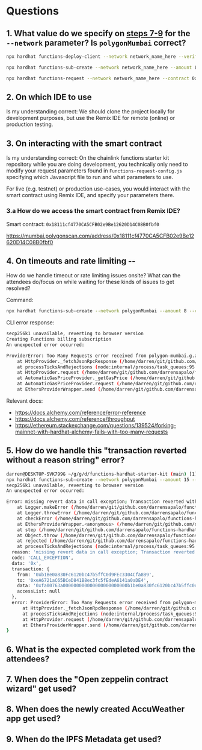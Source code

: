 # Questions

## 1. What value do we specify on [steps 7-9](https://github.com/smartcontractkit/functions-hardhat-starter-kit) for the `--network` parameter? Is `polygonMumbai` correct?

```bash
npx hardhat functions-deploy-client --network network_name_here --verify true
```

```bash
npx hardhat functions-sub-create --network network_name_here --amount LINK_funding_amount_here --contract 0xDeployed_client_contract_address_here
```

```bash
npx hardhat functions-request --network network_name_here --contract 0xDeployed_client_contract_address_here --subid subscription_id_number_here
```

## 2. On which IDE to use

Is my understanding correct: We should clone the project locally for development purposes, but use the Remix IDE for remote (online) or production testing.

## 3. On interacting with the smart contract

Is my understanding correct: On the chainlink functions starter kit repository while you are doing development, you technically only need to 
modify your request parameters found in `Functions-request-config.js` specifying which Javascript file to run and what parameters to use.

For live (e.g. testnet) or production use-cases, you would interact with the smart contract using Remix IDE, and specify your parameters there.

### 3.a How do we access the smart contract from Remix IDE?

Smart contract: `0x18111cf4770CA5CFB02e9Be12620D14C08B0fbf0`

https://mumbai.polygonscan.com/address/0x18111cf4770CA5CFB02e9Be12620D14C08B0fbf0

## 4. On timeouts and rate limiting --

How do we handle timeout or rate limiting issues onsite? What can the attendees do/focus on while waiting for these kinds of issues to get resolved?

Command: 

```bash
npx hardhat functions-sub-create --network polygonMumbai --amount 8 --contract 0x18111cf4770CA5CFB02e9Be12620D14C08B0fbf0
```

CLI error response:

```bash
secp256k1 unavailable, reverting to browser version
Creating Functions billing subscription
An unexpected error occurred:

ProviderError: Too Many Requests error received from polygon-mumbai.g.alchemy.com
    at HttpProvider._fetchJsonRpcResponse (/home/darren/git/github.com/darrensapalo/functions-hardhat-starter-kit/node_modules/hardhat/src/internal/core/providers/http.ts:212:15)
    at processTicksAndRejections (node:internal/process/task_queues:95:5)
    at HttpProvider.request (/home/darren/git/github.com/darrensapalo/functions-hardhat-starter-kit/node_modules/hardhat/src/internal/core/providers/http.ts:85:29)
    at AutomaticGasPriceProvider._getGasPrice (/home/darren/git/github.com/darrensapalo/functions-hardhat-starter-kit/node_modules/hardhat/src/internal/core/providers/gas-providers.ts:217:23)
    at AutomaticGasPriceProvider.request (/home/darren/git/github.com/darrensapalo/functions-hardhat-starter-kit/node_modules/hardhat/src/internal/core/providers/gas-providers.ts:181:41)
    at EthersProviderWrapper.send (/home/darren/git/github.com/darrensapalo/functions-hardhat-starter-kit/node_modules/@nomiclabs/hardhat-ethers/src/internal/ethers-provider-wrapper.ts:13:20)
```

Relevant docs:

- https://docs.alchemy.com/reference/error-reference
- https://docs.alchemy.com/reference/throughput
- https://ethereum.stackexchange.com/questions/139524/forking-mainnet-with-hardhat-alchemy-fails-with-too-many-requests

## 5. How do we handle this "transaction reverted without a reason string" error?

```bash
darren@DESKTOP-SVK799G ~/g/g/d/functions-hardhat-starter-kit (main) [1]> 
npx hardhat functions-sub-create --network polygonMumbai --amount 15 --contract 0x18111cf4770CA5CFB02e9Be12620D14C08B0fbf0
secp256k1 unavailable, reverting to browser version
An unexpected error occurred:

Error: missing revert data in call exception; Transaction reverted without a reason string [ See: https://links.ethers.org/v5-errors-CALL_EXCEPTION ] (data="0x", transaction={"from":"0xb1Be0a830Fc6120bc47b5ffC0d9FEc3304Cfa8B9","to":"0xeA6721aC65BCeD841B8ec3fc5fEdeA6141a0aDE4","data":"0xfa00763a000000000000000000000000b1be0a830fc6120bc47b5ffc0d9fec3304cfa8b9","accessList":null}, error={"name":"ProviderError","_stack":"ProviderError: Too Many Requests error received from polygon-mumbai.g.alchemy.com\n    at HttpProvider._fetchJsonRpcResponse (/home/darren/git/github.com/darrensapalo/functions-hardhat-starter-kit/node_modules/hardhat/src/internal/core/providers/http.ts:212:15)\n    at processTicksAndRejections (node:internal/process/task_queues:95:5)\n    at HttpProvider.request (/home/darren/git/github.com/darrensapalo/functions-hardhat-starter-kit/node_modules/hardhat/src/internal/core/providers/http.ts:85:29)\n    at EthersProviderWrapper.send (/home/darren/git/github.com/darrensapalo/functions-hardhat-starter-kit/node_modules/@nomiclabs/hardhat-ethers/src/internal/ethers-provider-wrapper.ts:13:20)","code":-32005,"_isProviderError":true}, code=CALL_EXCEPTION, version=providers/5.7.2)
    at Logger.makeError (/home/darren/git/github.com/darrensapalo/functions-hardhat-starter-kit/node_modules/@ethersproject/logger/src.ts/index.ts:269:28)
    at Logger.throwError (/home/darren/git/github.com/darrensapalo/functions-hardhat-starter-kit/node_modules/@ethersproject/logger/src.ts/index.ts:281:20)
    at checkError (/home/darren/git/github.com/darrensapalo/functions-hardhat-starter-kit/node_modules/@ethersproject/providers/src.ts/json-rpc-provider.ts:66:16)
    at EthersProviderWrapper.<anonymous> (/home/darren/git/github.com/darrensapalo/functions-hardhat-starter-kit/node_modules/@ethersproject/providers/src.ts/json-rpc-provider.ts:642:20)
    at step (/home/darren/git/github.com/darrensapalo/functions-hardhat-starter-kit/node_modules/@ethersproject/providers/lib/json-rpc-provider.js:48:23)
    at Object.throw (/home/darren/git/github.com/darrensapalo/functions-hardhat-starter-kit/node_modules/@ethersproject/providers/lib/json-rpc-provider.js:29:53)
    at rejected (/home/darren/git/github.com/darrensapalo/functions-hardhat-starter-kit/node_modules/@ethersproject/providers/lib/json-rpc-provider.js:21:65)
    at processTicksAndRejections (node:internal/process/task_queues:95:5) {
  reason: 'missing revert data in call exception; Transaction reverted without a reason string',
  code: 'CALL_EXCEPTION',
  data: '0x',
  transaction: {
    from: '0xb1Be0a830Fc6120bc47b5ffC0d9FEc3304Cfa8B9',
    to: '0xeA6721aC65BCeD841B8ec3fc5fEdeA6141a0aDE4',
    data: '0xfa00763a000000000000000000000000b1be0a830fc6120bc47b5ffc0d9fec3304cfa8b9',
    accessList: null
  },
  error: ProviderError: Too Many Requests error received from polygon-mumbai.g.alchemy.com
      at HttpProvider._fetchJsonRpcResponse (/home/darren/git/github.com/darrensapalo/functions-hardhat-starter-kit/node_modules/hardhat/src/internal/core/providers/http.ts:212:15)
      at processTicksAndRejections (node:internal/process/task_queues:95:5)
      at HttpProvider.request (/home/darren/git/github.com/darrensapalo/functions-hardhat-starter-kit/node_modules/hardhat/src/internal/core/providers/http.ts:85:29)
      at EthersProviderWrapper.send (/home/darren/git/github.com/darrensapalo/functions-hardhat-starter-kit/node_modules/@nomiclabs/hardhat-ethers/src/internal/ethers-provider-wrapper.ts:13:20)
}
```

## 6. What is the expected completed work from the attendees?

## 7. When does the "Open zeppelin contract wizard" get used?

## 8. When does the newly created AccuWeather app get used?

## 9. When do the IPFS Metadata get used?

